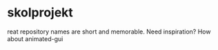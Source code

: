 # skolprojekt
reat repository names are short and memorable. Need inspiration? How about animated-gui
